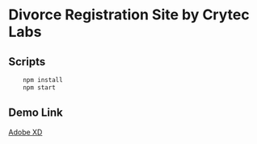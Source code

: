 # Divorce Registration Site by Crytec Labs

## Scripts

```bash
    npm install
    npm start
```

## Demo Link

[Adobe XD](https://xd.adobe.com/view/24cdef77-d5fe-4c77-490e-84279cf67ef8-52fc/specs/)
